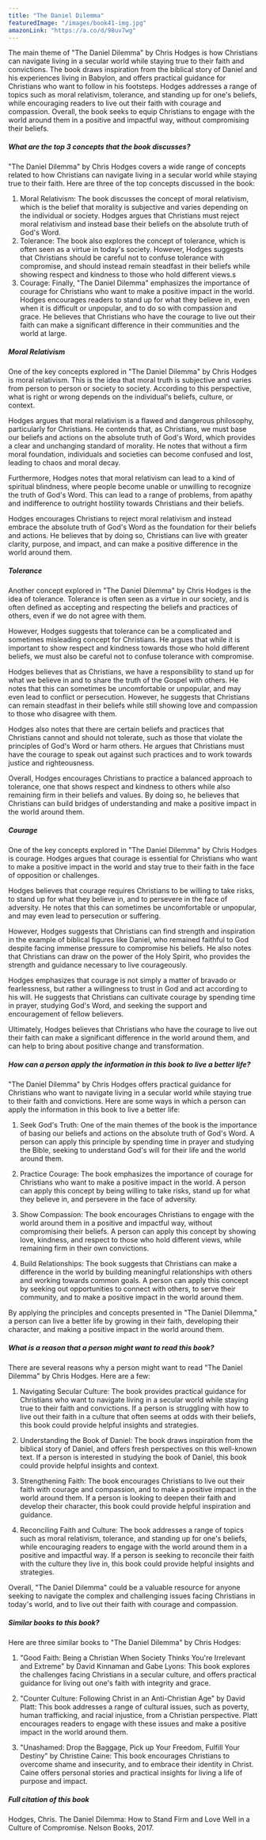 ```yaml
---
title: "The Daniel Dilemma"
featuredImage: "/images/book41-img.jpg"
amazonLink: "https://a.co/d/98uv7wg"
---
```


<!-- Main Theme Details -->

The main theme of "The Daniel Dilemma" by Chris Hodges is how
Christians can navigate living in a secular world while staying true
to their faith and convictions. The book draws inspiration from the
biblical story of Daniel and his experiences living in Babylon, and
offers practical guidance for Christians who want to follow in his
footsteps. Hodges addresses a range of topics such as moral
relativism, tolerance, and standing up for one's beliefs, while
encouraging readers to live out their faith with courage and
compassion. Overall, the book seeks to equip Christians to engage
with the world around them in a positive and impactful way, without
compromising their beliefs.

##### What are the top 3 concepts that the book discusses?

"The Daniel Dilemma" by Chris Hodges covers a wide range of concepts
related to how Christians can navigate living in a secular world
while staying true to their faith. Here are three of the top
concepts discussed in the book:

1. Moral Relativism: The book discusses the concept of moral
   relativism, which is the belief that morality is subjective and
   varies depending on the individual or society. Hodges argues that
   Christians must reject moral relativism and instead base their
   beliefs on the absolute truth of God's Word.
1. Tolerance: The book also explores the concept of tolerance, which
   is often seen as a virtue in today's society. However, Hodges
   suggests that Christians should be careful not to confuse
   tolerance with compromise, and should instead remain steadfast in
   their beliefs while showing respect and kindness to those who hold
   different views.s
1. Courage: Finally, "The Daniel Dilemma" emphasizes the importance
   of courage for Christians who want to make a positive impact in
   the world. Hodges encourages readers to stand up for what they
   believe in, even when it is difficult or unpopular, and to do so
   with compassion and grace. He believes that Christians who have
   the courage to live out their faith can make a significant
   difference in their communities and the world at large.

##### Moral Relativism

One of the key concepts explored in "The Daniel Dilemma" by Chris Hodges is moral relativism. This is the idea that moral truth is subjective and varies from person to person or society to society. According to this perspective, what is right or wrong depends on the individual's beliefs, culture, or context.

Hodges argues that moral relativism is a flawed and dangerous philosophy, particularly for Christians. He contends that, as Christians, we must base our beliefs and actions on the absolute truth of God's Word, which provides a clear and unchanging standard of morality. He notes that without a firm moral foundation, individuals and societies can become confused and lost, leading to chaos and moral decay.

Furthermore, Hodges notes that moral relativism can lead to a kind of spiritual blindness, where people become unable or unwilling to recognize the truth of God's Word. This can lead to a range of problems, from apathy and indifference to outright hostility towards Christians and their beliefs.

Hodges encourages Christians to reject moral relativism and instead embrace the absolute truth of God's Word as the foundation for their beliefs and actions. He believes that by doing so, Christians can live with greater clarity, purpose, and impact, and can make a positive difference in the world around them.

##### Tolerance

Another concept explored in "The Daniel Dilemma" by Chris Hodges is the idea of tolerance. Tolerance is often seen as a virtue in our society, and is often defined as accepting and respecting the beliefs and practices of others, even if we do not agree with them.

However, Hodges suggests that tolerance can be a complicated and sometimes misleading concept for Christians. He argues that while it is important to show respect and kindness towards those who hold different beliefs, we must also be careful not to confuse tolerance with compromise.

Hodges believes that as Christians, we have a responsibility to stand up for what we believe in and to share the truth of the Gospel with others. He notes that this can sometimes be uncomfortable or unpopular, and may even lead to conflict or persecution. However, he suggests that Christians can remain steadfast in their beliefs while still showing love and compassion to those who disagree with them.

Hodges also notes that there are certain beliefs and practices that Christians cannot and should not tolerate, such as those that violate the principles of God's Word or harm others. He argues that Christians must have the courage to speak out against such practices and to work towards justice and righteousness.

Overall, Hodges encourages Christians to practice a balanced approach to tolerance, one that shows respect and kindness to others while also remaining firm in their beliefs and values. By doing so, he believes that Christians can build bridges of understanding and make a positive impact in the world around them.

##### Courage

One of the key concepts explored in "The Daniel Dilemma" by Chris Hodges is courage. Hodges argues that courage is essential for Christians who want to make a positive impact in the world and stay true to their faith in the face of opposition or challenges.

Hodges believes that courage requires Christians to be willing to take risks, to stand up for what they believe in, and to persevere in the face of adversity. He notes that this can sometimes be uncomfortable or unpopular, and may even lead to persecution or suffering.

However, Hodges suggests that Christians can find strength and inspiration in the example of biblical figures like Daniel, who remained faithful to God despite facing immense pressure to compromise his beliefs. He also notes that Christians can draw on the power of the Holy Spirit, who provides the strength and guidance necessary to live courageously.

Hodges emphasizes that courage is not simply a matter of bravado or fearlessness, but rather a willingness to trust in God and act according to his will. He suggests that Christians can cultivate courage by spending time in prayer, studying God's Word, and seeking the support and encouragement of fellow believers.

Ultimately, Hodges believes that Christians who have the courage to live out their faith can make a significant difference in the world around them, and can help to bring about positive change and transformation.


##### How can a person apply the information in this book to live a better life?

"The Daniel Dilemma" by Chris Hodges offers practical guidance for Christians who want to navigate living in a secular world while staying true to their faith and convictions. Here are some ways in which a person can apply the information in this book to live a better life:

1. Seek God's Truth: One of the main themes of the book is the importance of basing our beliefs and actions on the absolute truth of God's Word. A person can apply this principle by spending time in prayer and studying the Bible, seeking to understand God's will for their life and the world around them.

2. Practice Courage: The book emphasizes the importance of courage for Christians who want to make a positive impact in the world. A person can apply this concept by being willing to take risks, stand up for what they believe in, and persevere in the face of adversity.

3. Show Compassion: The book encourages Christians to engage with the world around them in a positive and impactful way, without compromising their beliefs. A person can apply this concept by showing love, kindness, and respect to those who hold different views, while remaining firm in their own convictions.

4. Build Relationships: The book suggests that Christians can make a difference in the world by building meaningful relationships with others and working towards common goals. A person can apply this concept by seeking out opportunities to connect with others, to serve their community, and to make a positive impact in the world around them.

By applying the principles and concepts presented in "The Daniel Dilemma," a person can live a better life by growing in their faith, developing their character, and making a positive impact in the world around them.

##### What is a reason that a person might want to read this book?

There are several reasons why a person might want to read "The Daniel Dilemma" by Chris Hodges. Here are a few:

1. Navigating Secular Culture: The book provides practical guidance for Christians who want to navigate living in a secular world while staying true to their faith and convictions. If a person is struggling with how to live out their faith in a culture that often seems at odds with their beliefs, this book could provide helpful insights and strategies.

2. Understanding the Book of Daniel: The book draws inspiration from the biblical story of Daniel, and offers fresh perspectives on this well-known text. If a person is interested in studying the book of Daniel, this book could provide helpful insights and context.

3. Strengthening Faith: The book encourages Christians to live out their faith with courage and compassion, and to make a positive impact in the world around them. If a person is looking to deepen their faith and develop their character, this book could provide helpful inspiration and guidance.

4. Reconciling Faith and Culture: The book addresses a range of topics such as moral relativism, tolerance, and standing up for one's beliefs, while encouraging readers to engage with the world around them in a positive and impactful way. If a person is seeking to reconcile their faith with the culture they live in, this book could provide helpful insights and strategies.

Overall, "The Daniel Dilemma" could be a valuable resource for anyone seeking to navigate the complex and challenging issues facing Christians in today's world, and to live out their faith with courage and compassion.


##### Similar books to this book?
Here are three similar books to "The Daniel Dilemma" by Chris Hodges:

1. "Good Faith: Being a Christian When Society Thinks You're Irrelevant and Extreme" by David Kinnaman and Gabe Lyons: This book explores the challenges facing Christians in a secular culture, and offers practical guidance for living out one's faith with integrity and grace.

2. "Counter Culture: Following Christ in an Anti-Christian Age" by David Platt: This book addresses a range of cultural issues, such as poverty, human trafficking, and racial injustice, from a Christian perspective. Platt encourages readers to engage with these issues and make a positive impact in the world around them.

3. "Unashamed: Drop the Baggage, Pick up Your Freedom, Fulfill Your Destiny" by Christine Caine: This book encourages Christians to overcome shame and insecurity, and to embrace their identity in Christ. Caine offers personal stories and practical insights for living a life of purpose and impact.

##### Full citation of this book

Hodges, Chris. The Daniel Dilemma: How to Stand Firm and Love Well in a Culture of Compromise. Nelson Books, 2017.